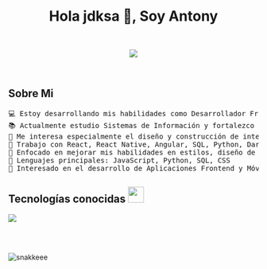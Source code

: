 <h1 align="center"> Hola jdksa 👋, Soy Antony</h1>

<br>
<p align="center">
	<a href="https://github.com/anxnyiuuu">
		<img src="https://readme-typing-svg.herokuapp.com/?lines=Frontend+Developer;React+%26+React+Native+Enthusiast;SQL+|+Python+|+Dart;Angular+|+HTML+|+CSS+|+JavaScript;Passionate+about+UI+Design+%26+Styling;Always+learning+new+technologies&center=true&width=500&height=45)](https://git.io/typing-svg)">
	</a>
</p>

<br>
<h2>Sobre Mi </h2>

<pre>
💻 Estoy desarrollando mis habilidades como Desarrollador Frontend | Apasionado por React y React Native
📚 Actualmente estudio Sistemas de Información y fortalezco mi experiencia con proyectos académicos y personales
📝 Me interesa especialmente el diseño y construcción de interfaces atractivas y fáciles de usar (UI/UX)
🔭 Trabajo con React, React Native, Angular, SQL, Python, Dart, HTML, CSS y JavaScript
🌱 Enfocado en mejorar mis habilidades en estilos, diseño de interfaces y experiencia de usuario
🌟 Lenguajes principales: JavaScript, Python, SQL, CSS
🚩 Interesado en el desarrollo de Aplicaciones Frontend y Móviles, explorando también nuevas tecnologías y tendencias
</pre>



<h2 >Tecnologías conocidas <img src = "https://media2.giphy.com/media/QssGEmpkyEOhBCb7e1/giphy.gif?cid=ecf05e47a0n3gi1bfqntqmob8g9aid1oyj2wr3ds3mg700bl&rid=giphy.gif" width = 32px> </h2>
<!--tech stack icons-->
<p align="left">
  <a href="https://skillicons.dev">
    <img src="https://skillicons.dev/icons?i=androidstudio,java,dart,flutter,py,css,html,js,angular,figma,nodejs,mysql,sqlite,git,github,docker,postman,eclipse,vscode,bash&perline=12" />
  </a>
</p>
<br>
<br>

 ![snakkeee](https://github.com/user-attachments/assets/767354e9-fe1e-4009-b421-2f49388bfda5) 
